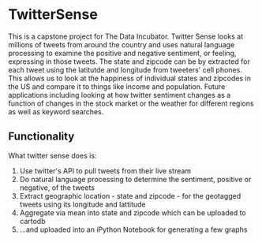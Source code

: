 # TwitterSense

This is a capstone project for The Data Incubator.
Twitter Sense looks at millions of tweets from around the country and uses natural language processing to examine the positive and negative sentiment, or feeling, expressing in those tweets. The state and zipcode can be by extracted for each tweet using the latitutde and longitude from tweeters' cell phones. This allows us to look at the happiness of individual states and zipcodes in the US and compare it to things like income and population. Future applications including looking at how twitter sentiment changes as a function of changes in the stock market or the weather for different regions as well as keyword searches.

## Functionality
What twitter sense does is:
1. Use twitter's API to pull tweets from their live stream
1. Do natural language processing to determine the sentiment, positive or negative, of the tweets
1. Extract geographic location - state and zipcode - for the geotagged tweets using its longitude and lattitude
1. Aggregate via mean into state and zipcode which can be uploaded to cartodb
1. ...and uploaded into an iPython Notebook for generating a few graphs

